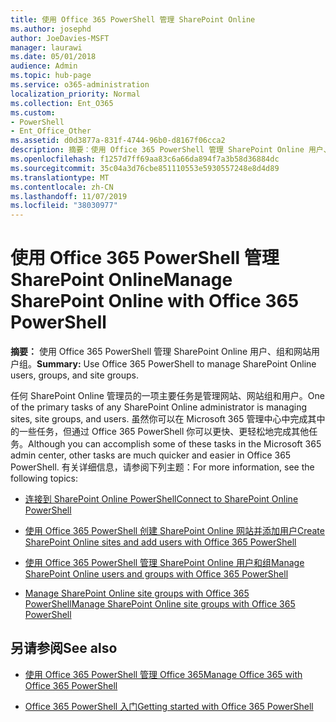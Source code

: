 ```yaml
---
title: 使用 Office 365 PowerShell 管理 SharePoint Online
ms.author: josephd
author: JoeDavies-MSFT
manager: laurawi
ms.date: 05/01/2018
audience: Admin
ms.topic: hub-page
ms.service: o365-administration
localization_priority: Normal
ms.collection: Ent_O365
ms.custom:
- PowerShell
- Ent_Office_Other
ms.assetid: d0d3877a-831f-4744-96b0-d8167f06cca2
description: 摘要：使用 Office 365 PowerShell 管理 SharePoint Online 用户、组和网站组。
ms.openlocfilehash: f1257d7ff69aa83c6a66da894f7a3b58d36884dc
ms.sourcegitcommit: 35c04a3d76cbe851110553e5930557248e8d4d89
ms.translationtype: MT
ms.contentlocale: zh-CN
ms.lasthandoff: 11/07/2019
ms.locfileid: "38030977"
---
```

# <a name="manage-sharepoint-online-with-office-365-powershell"></a><span data-ttu-id="b57a4-103">使用 Office 365 PowerShell 管理 SharePoint Online</span><span class="sxs-lookup"><span data-stu-id="b57a4-103">Manage SharePoint Online with Office 365 PowerShell</span></span>

 <span data-ttu-id="b57a4-104">**摘要：** 使用 Office 365 PowerShell 管理 SharePoint Online 用户、组和网站用户组。</span><span class="sxs-lookup"><span data-stu-id="b57a4-104">**Summary:** Use Office 365 PowerShell to manage SharePoint Online users, groups, and site groups.</span></span>
  
<span data-ttu-id="b57a4-105">任何 SharePoint Online 管理员的一项主要任务是管理网站、网站组和用户。</span><span class="sxs-lookup"><span data-stu-id="b57a4-105">One of the primary tasks of any SharePoint Online administrator is managing sites, site groups, and users.</span></span> <span data-ttu-id="b57a4-106">虽然你可以在 Microsoft 365 管理中心中完成其中的一些任务，但通过 Office 365 PowerShell 你可以更快、更轻松地完成其他任务。</span><span class="sxs-lookup"><span data-stu-id="b57a4-106">Although you can accomplish some of these tasks in the Microsoft 365 admin center, other tasks are much quicker and easier in Office 365 PowerShell.</span></span> <span data-ttu-id="b57a4-107">有关详细信息，请参阅下列主题：</span><span class="sxs-lookup"><span data-stu-id="b57a4-107">For more information, see the following topics:</span></span>

- [<span data-ttu-id="b57a4-108">连接到 SharePoint Online PowerShell</span><span class="sxs-lookup"><span data-stu-id="b57a4-108">Connect to SharePoint Online PowerShell</span></span>](https://docs.microsoft.com/powershell/sharepoint/sharepoint-online/connect-sharepoint-online?view=sharepoint-ps)
  
- [<span data-ttu-id="b57a4-109">使用 Office 365 PowerShell 创建 SharePoint Online 网站并添加用户</span><span class="sxs-lookup"><span data-stu-id="b57a4-109">Create SharePoint Online sites and add users with Office 365 PowerShell</span></span>](create-sharepoint-sites-and-add-users-with-powershell.md)
    
- [<span data-ttu-id="b57a4-110">使用 Office 365 PowerShell 管理 SharePoint Online 用户和组</span><span class="sxs-lookup"><span data-stu-id="b57a4-110">Manage SharePoint Online users and groups with Office 365 PowerShell</span></span>](manage-sharepoint-users-and-groups-with-powershell.md)
    
- [<span data-ttu-id="b57a4-111">Manage SharePoint Online site groups with Office 365 PowerShell</span><span class="sxs-lookup"><span data-stu-id="b57a4-111">Manage SharePoint Online site groups with Office 365 PowerShell</span></span>](manage-sharepoint-site-groups-with-powershell.md)
    
## <a name="see-also"></a><span data-ttu-id="b57a4-112">另请参阅</span><span class="sxs-lookup"><span data-stu-id="b57a4-112">See also</span></span>

- [<span data-ttu-id="b57a4-113">使用 Office 365 PowerShell 管理 Office 365</span><span class="sxs-lookup"><span data-stu-id="b57a4-113">Manage Office 365 with Office 365 PowerShell</span></span>](manage-office-365-with-office-365-powershell.md)

- [<span data-ttu-id="b57a4-114">Office 365 PowerShell 入门</span><span class="sxs-lookup"><span data-stu-id="b57a4-114">Getting started with Office 365 PowerShell</span></span>](getting-started-with-office-365-powershell.md)

